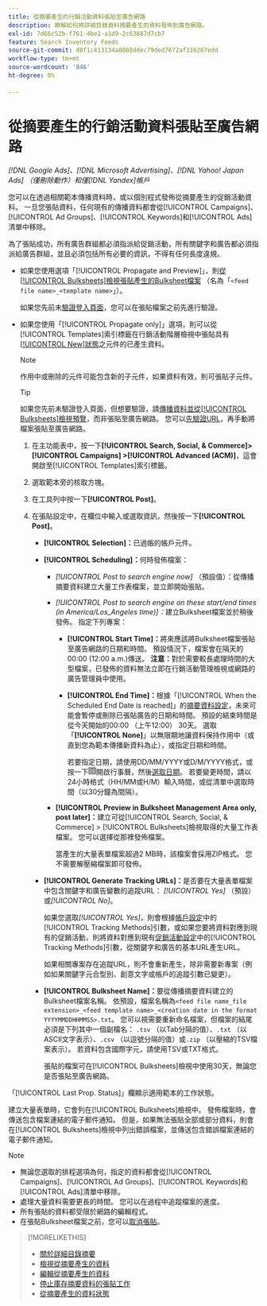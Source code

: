 ```yaml
---
title: 從摘要產生的行銷活動資料張貼至廣告網路
description: 瞭解如何將詳細目錄資料摘要產生的資料發佈到廣告網路。
exl-id: 7d66c52b-f761-4be2-a1d9-2c63887d7cb7
feature: Search Inventory Feeds
source-git-commit: d0f1c413134a0868ddec79ded7672af316267edd
workflow-type: tm+mt
source-wordcount: '846'
ht-degree: 0%

---
```


# 從摘要產生的行銷活動資料張貼至廣告網路

*[!DNL Google Ads]、[!DNL Microsoft Advertising]、[!DNL Yahoo! Japan Ads] （僅刪除動作）和僅[!DNL Yandex]帳戶*

您可以在透過相關範本傳播資料時，或以個別程式發佈從摘要產生的促銷活動資料。 一旦您張貼資料，任何現有的傳播資料都會從[!UICONTROL Campaigns]、[!UICONTROL Ad Groups]、[!UICONTROL Keywords]和[!UICONTROL Ads]清單中移除。

為了張貼成功，所有廣告群組都必須指派給促銷活動，所有關鍵字和廣告都必須指派給廣告群組，並且必須包括所有必要的資訊，不得有任何長度違規。

* 如果您使用選項「[!UICONTROL Propagate and Preview]」，則[從[!UICONTROL Bulksheets]檢視張貼產生的Bulksheet檔案](/help/search-social-commerce/campaign-management/bulksheets/bulksheet-post.md) （名為「`<feed file name>_<template name>`」）。

  如果您先前未[驗證登入頁面](/help/search-social-commerce/campaign-management/bulksheets/bulksheet-validate-landing-pages.md)，您可以在張貼檔案之前先進行驗證。

* 如果您使用「[!UICONTROL Propagate only]」選項，則可以從[!UICONTROL Templates]索引標籤在行銷活動階層檢視中張貼具有[[!UICONTROL New]狀態](propagated-data-status.md)之元件的已產生資料。

  >[!NOTE]
  >
  >作用中或刪除的元件可能包含新的子元件，如果資料有效，則可張貼子元件。

  >[!TIP]
  >
  >如果您先前未驗證登入頁面，但想要驗證，請[傳播資料並從[!UICONTROL Bulksheets]檢視預覽](feed-data-propagate.md)，而非張貼至廣告網路。 您可以[先驗證URL](/help/search-social-commerce/campaign-management/bulksheets/bulksheet-validate-landing-pages.md)，再手動將檔案張貼至廣告網路。

   1. 在主功能表中，按一下&#x200B;**[!UICONTROL Search, Social, & Commerce]> [!UICONTROL Campaigns] >[!UICONTROL Advanced (ACM)]**，這會開啟至[!UICONTROL Templates]索引標籤。

   1. 選取範本旁的核取方塊。

   1. 在工具列中按一下&#x200B;**[!UICONTROL Post]**。

   1. 在張貼設定中，在欄位中輸入或選取資訊，然後按一下&#x200B;**[!UICONTROL Post]**。

      * **[!UICONTROL Selection]：**&#x200B;已過帳的帳戶元件。

      * **[!UICONTROL Scheduling]：**&#x200B;何時發佈檔案：

         * *[!UICONTROL Post to search engine now]* （預設值）：從傳播摘要資料建立大量工作表檔案，並立即開始張貼。

         * *[!UICONTROL Post to search engine on these start/end times (in America/Los_Angeles time)]：*&#x200B;建立Bulksheet檔案並於稍後發佈。 指定下列專案：

            * **[!UICONTROL Start Time]：**&#x200B;將來應該將Bulksheet檔案張貼至廣告網路的日期和時間。 預設情況下，檔案會在隔天的00:00 (12:00 a.m.)傳送。 **注意：**&#x200B;對於需要較長處理時間的大型檔案，已發佈的資料無法立即在行銷活動管理檢視或網路的廣告管理員中使用。

            * **[!UICONTROL End Time]：**&#x200B;根據「[!UICONTROL When the Scheduled End Date is reached]」的[摘要資料設定](feed-settings-manage.md#feed-data-settings)，未來可能會暫停或刪除已張貼廣告的日期和時間。 預設的結束時間是從今天開始的00:00 （上午12:00） 30天。 選取「**[!UICONTROL None]**」以無限期地讓資料保持作用中（或直到您為範本傳播新資料為止），或指定日期和時間。

              若要指定日期，請使用DD/MM/YYYY或D/M/YYYY格式，或按一下![行事曆](/help/search-social-commerce/assets/calendar.png "行事曆")開啟行事曆，然後[選取日期](/help/search-social-commerce/common-tasks/navigation-editing-selection/calendar.md)。 若要變更時間，請以24小時格式（HH/MM或H/M）輸入時間，或從清單中選取時間（以30分鐘為間隔）。

         * **[!UICONTROL Preview in Bulksheet Management Area only, post later]：**&#x200B;建立可從[!UICONTROL Search, Social, & Commerce] > [!UICONTROL Bulksheets]檢視取得的大量工作表檔案。 您可以選擇從那裡發佈檔案。

           當產生的大量表單檔案超過2 MB時，該檔案會採用ZIP格式。 您不需要解壓縮檔案即可發佈。

      * **[!UICONTROL Generate Tracking URLs]：**&#x200B;是否要在大量表單檔案中包含關鍵字和廣告變數的追蹤URL： *[!UICONTROL Yes]* （預設）或&#x200B;*[!UICONTROL No]*。

        如果您選取&#x200B;*[!UICONTROL Yes]*，則會根據[帳戶設定](/help/search-social-commerce/campaign-management/accounts/ad-network-account-manage.md)中的[!UICONTROL Tracking Methods]引數，或如果您要將資料對應到現有的促銷活動，則將資料對應到現有[促銷活動設定](/help/search-social-commerce/campaign-management/campaigns/campaign-manage.md)中的[!UICONTROL Tracking Methods]引數，從關鍵字和廣告的基本URL產生URL。

        如果相關專案存在追蹤URL，則不會重新產生，除非需要新專案（例如如果關鍵字元合型別、創意文字或帳戶的追蹤引數已變更）。

      * **[!UICONTROL Bulksheet Name]：**&#x200B;要從傳播摘要資料建立的Bulksheet檔案名稱。 依預設，檔案名稱為`<feed file name_file extension>_<feed template name>_<creation date in the format YYYYMMDDHHMMSS>.txt`。 您可以視需要重新命名檔案，但檔案的結尾必須是下列其中一個副檔名： `.tsv` （以Tab分隔的值）、`.txt` （以ASCII文字表示）、`.csv` （以逗號分隔的值）或`.zip` （以壓縮的TSV檔案表示）。 若資料包含國際字元，請使用TSV或TXT格式。

        張貼的檔案可在[!UICONTROL Bulksheets]檢視中使用30天，無論您是否張貼至廣告網路。

「[!UICONTROL Last Prop. Status]」欄顯示適用範本的工作狀態。

建立大量表單時，它會列在[!UICONTROL Bulksheets]檢視中。 發佈檔案時，會傳送包含檔案連結的電子郵件通知。 但是，如果無法張貼全部或部分資料，則會在[!UICONTROL Bulksheets]檢視中列出錯誤檔案，並傳送包含錯誤檔案連結的電子郵件通知。

>[!NOTE]
>
>* 無論您選取的排程選項為何，指定的資料都會從[!UICONTROL Campaigns]、[!UICONTROL Ad Groups]、[!UICONTROL Keywords]和[!UICONTROL Ads]清單中移除。
>* 處理大量資料需要更長的時間。 您可以在過程中追蹤檔案的進度。
>* 所有張貼的資料都受限於網路的編輯程式。
>* 在張貼Bulksheet檔案之前，您可以[取消張貼](/help/search-social-commerce/campaign-management/bulksheets/bulksheet-stop-job.md)。

>[!MORELIKETHIS]
>
>* [關於詳細目錄摘要](inventory-feeds-about.md)
>* [檢視從摘要產生的資料](propagated-data-view.md)
>* [編輯從摘要產生的資料](propagated-data-edit.md)
>* [停止庫存摘要資料的張貼工作](stop-job.md)
>* [從摘要產生的資料狀態](propagated-data-status.md)
